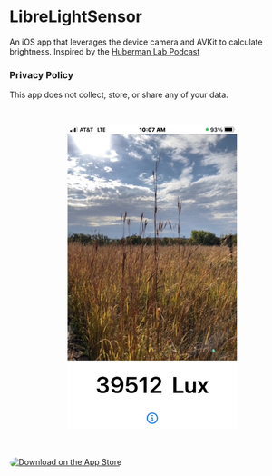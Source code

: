# LibreLightSensor
An iOS app that leverages the device camera and AVKit to calculate brightness. Inspired by the [Huberman Lab Podcast](https://hubermanlab.com/category/podcast-episodes/)

### Privacy Policy
This app does not collect, store, or share any of your data. 

<br>

<p align="center">
    <img width="300" src="https://github.com/harr1424/LibreLightSensor/blob/main/images/light-sensor.jpeg" alt="A screenshot of the app determining brightness of the environment.">
    
</p>

<br><br>
    <a href="https://apps.apple.com/us/app/libre-light-sensor/id1644439968?itsct=apps_box_badge&amp;itscg=30200" style="display: inline-block; overflow: hidden; border-radius: 13px; width: 250px; height: 83px;"><img src="https://tools.applemediaservices.com/api/badges/download-on-the-app-store/black/en-us?size=250x83&amp;releaseDate=1662940800&h=fdcf81d630c8693a62daa599b7618e50" alt="Download on the App Store" style="border-radius: 13px; width: 250px; height: 83px;"></a>

